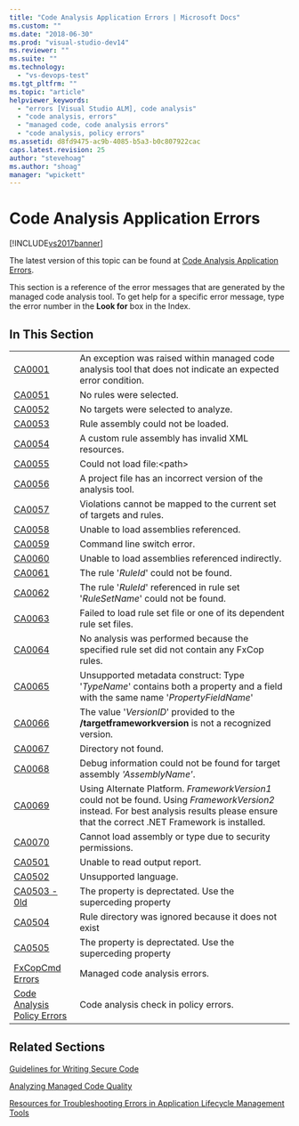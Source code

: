 ```yaml
---
title: "Code Analysis Application Errors | Microsoft Docs"
ms.custom: ""
ms.date: "2018-06-30"
ms.prod: "visual-studio-dev14"
ms.reviewer: ""
ms.suite: ""
ms.technology: 
  - "vs-devops-test"
ms.tgt_pltfrm: ""
ms.topic: "article"
helpviewer_keywords: 
  - "errors [Visual Studio ALM], code analysis"
  - "code analysis, errors"
  - "managed code, code analysis errors"
  - "code analysis, policy errors"
ms.assetid: d8fd9475-ac9b-4085-b5a3-b0c807922cac
caps.latest.revision: 25
author: "stevehoag"
ms.author: "shoag"
manager: "wpickett"
---
```

# Code Analysis Application Errors
[!INCLUDE[vs2017banner](../includes/vs2017banner.md)]

The latest version of this topic can be found at [Code Analysis Application Errors](https://docs.microsoft.com/visualstudio/code-quality/code-analysis-application-errors).  
  
This section is a reference of the error messages that are generated by the managed code analysis tool. To get help for a specific error message, type the error number in the **Look for** box in the Index.  
  
## In This Section  
  
|||  
|-|-|  
|[CA0001](../misc/ca0001.md)|An exception was raised within managed code analysis tool that does not indicate an expected error condition.|  
|[CA0051](../misc/ca0051.md)|No rules were selected.|  
|[CA0052](../misc/ca0052.md)|No targets were selected to analyze.|  
|[CA0053](../misc/ca0053.md)|Rule assembly could not be loaded.|  
|[CA0054](../misc/ca0054.md)|A custom rule assembly has invalid XML resources.|  
|[CA0055](../misc/ca0055.md)|Could not load file:\<path>|  
|[CA0056](../misc/ca0056.md)|A project file has an incorrect version of the analysis tool.|  
|[CA0057](../misc/ca0057.md)|Violations cannot be mapped to the current set of targets and rules.|  
|[CA0058](../misc/ca0058.md)|Unable to load assemblies referenced.|  
|[CA0059](../misc/ca0059.md)|Command line switch error.|  
|[CA0060](../misc/ca0060.md)|Unable to load assemblies referenced indirectly.|  
|[CA0061](../misc/ca0061.md)|The rule '*RuleId*' could not be found.|  
|[CA0062](../misc/ca0062.md)|The rule '*RuleId*' referenced in rule set '*RuleSetName*' could not be found.|  
|[CA0063](../misc/ca0063.md)|Failed to load rule set file or one of its dependent rule set files.|  
|[CA0064](../misc/ca0064.md)|No analysis was performed because the specified rule set did not contain any FxCop rules.|  
|[CA0065](../misc/ca0065.md)|Unsupported metadata construct: Type '*TypeName*' contains both a property and a field with the same name '*PropertyFieldName*'|  
|[CA0066](../misc/ca0066.md)|The value '*VersionID*' provided to the **/targetframeworkversion** is not a recognized version.|  
|[CA0067](../misc/ca0067.md)|Directory not found.|  
|[CA0068](../misc/ca0068.md)|Debug information could not be found for target assembly *'AssemblyName'*.|  
|[CA0069](../misc/ca0069.md)|Using Alternate Platform. *FrameworkVersion1* could not be found. Using *FrameworkVersion2* instead. For best analysis results please ensure that the correct .NET Framework is installed.|  
|[CA0070](../misc/ca0070.md)|Cannot load assembly or type due to security permissions.|  
|[CA0501](../misc/ca0501.md)|Unable to read output report.|  
|[CA0502](../misc/ca0502.md)|Unsupported language.|  
|[CA0503 - 0ld](http://msdn.microsoft.com/en-us/759d25b0-2666-4a51-b369-9f2a5e7a2fb5)|The property is deprectated. Use the superceding property|  
|[CA0504](../misc/ca0504.md)|Rule directory was ignored because it does not exist|  
|[CA0505](../misc/ca0505.md)|The property is deprectated. Use the superceding property|  
|[FxCopCmd Errors](../misc/fxcopcmd-errors.md)|Managed code analysis errors.|  
|[Code Analysis Policy Errors](../code-quality/code-analysis-policy-errors.md)|Code analysis check in policy errors.|  
  
## Related Sections  
 [Guidelines for Writing Secure Code](http://msdn.microsoft.com/en-us/9892fd19-45cd-44b6-9fa8-10f1b5cb6ea4)  
  
 [Analyzing Managed Code Quality](../code-quality/analyzing-managed-code-quality-by-using-code-analysis.md)  
  
 [Resources for Troubleshooting Errors in Application Lifecycle Management Tools](../Topic/Resources%20for%20Troubleshooting%20Errors%20in%20Application%20Lifecycle%20Management%20Tools.md)



